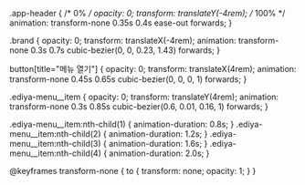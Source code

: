 .app-header {
	/* 0% */
	opacity: 0;
	transform: translateY(-4rem);
	/* 100% */
	animation: transform-none 0.35s 0.4s ease-out forwards;
}

.brand {
	opacity: 0;
	transform: translateX(-4rem);
	animation: transform-none 0.3s 0.7s cubic-bezier(0, 0, 0.23, 1.43) forwards;
}

button[title="메뉴 열기"] {
	opacity: 0;
	transform: translateX(4rem);
	animation: transform-none 0.45s 0.65s cubic-bezier(0, 0, 0, 1) forwards;
}

.ediya-menu__item {
	opacity: 0;
	transform: translateY(4rem);
	animation: transform-none 0.3s 0.85s cubic-bezier(0.6, 0.01, 0.16, 1) forwards;
}

.ediya-menu__item:nth-child(1) {
	animation-duration: 0.8s;
}
.ediya-menu__item:nth-child(2) {
	animation-duration: 1.2s;
}
.ediya-menu__item:nth-child(3) {
	animation-duration: 1.6s;
}
.ediya-menu__item:nth-child(4) {
	animation-duration: 2.0s;
}

@keyframes transform-none {
	to {
		transform: none;
		opacity: 1;
	}
}